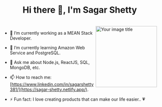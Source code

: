 
<h1 align="center">Hi there 👋, I'm Sagar Shetty</h1>
<br/>

<img align="right" src="https://github.com/sagarshetty381/sagarshetty381/assets/37378945/1cbcc511-8f66-4cae-b058-fb9081c8dc61" alt="Your image title" width="200"/>


- 🔭 I’m currently working as a MEAN Stack Developer.
  
- 🌱 I’m currently learning Amazon Web Service and PostgreSQL.
  
- 💬 Ask me about Node.js, ReactJS, SQL, MongoDB, etc.
  
- 📫 How to reach me: [https://www.linkedin.com/in/sagarshetty381/](https://sagar-shetty.netlify.app/).
  
- ⚡ Fun fact: I love creating products that can make our life easier.. :heartpulse:
  
